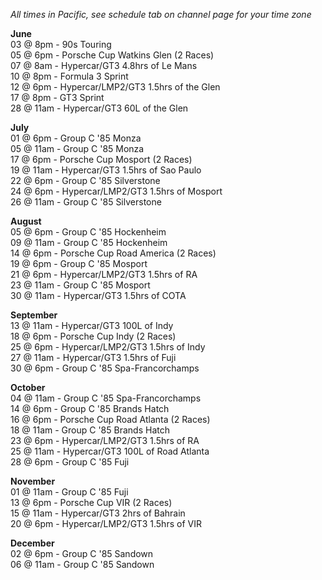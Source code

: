 *All times in Pacific, see schedule tab on channel page for your time zone*

**June**\
03 @ 8pm - 90s Touring\
05 @ 6pm - Porsche Cup Watkins Glen (2 Races)\
07 @ 8am - Hypercar/GT3 4.8hrs of Le Mans\
10 @ 8pm - Formula 3 Sprint\
12 @ 6pm - Hypercar/LMP2/GT3 1.5hrs of the Glen\
17 @ 8pm - GT3 Sprint\
28 @ 11am - Hypercar/GT3 60L of the Glen

**July**\
01 @ 6pm - Group C '85 Monza\
05 @ 11am - Group C '85 Monza\
17 @ 6pm - Porsche Cup Mosport (2 Races)\
19 @ 11am - Hypercar/GT3 1.5hrs of Sao Paulo\
22 @ 6pm - Group C '85 Silverstone\
24 @ 6pm - Hypercar/LMP2/GT3 1.5hrs of Mosport\
26 @ 11am - Group C '85 Silverstone

**August**\
05 @ 6pm - Group C '85 Hockenheim\
09 @ 11am - Group C '85 Hockenheim\
14 @ 6pm - Porsche Cup Road America (2 Races)\
19 @ 6pm - Group C '85 Mosport\
21 @ 6pm - Hypercar/LMP2/GT3 1.5hrs of RA\
23 @ 11am - Group C '85 Mosport\
30 @ 11am - Hypercar/GT3 1.5hrs of COTA

**September**\
13 @ 11am - Hypercar/GT3 100L of Indy\
18 @ 6pm - Porsche Cup Indy (2 Races)\
25 @ 6pm - Hypercar/LMP2/GT3 1.5hrs of Indy\
27 @ 11am - Hypercar/GT3 1.5hrs of Fuji\
30 @ 6pm - Group C '85 Spa-Francorchamps

**October**\
04 @ 11am - Group C '85 Spa-Francorchamps\
14 @ 6pm - Group C '85 Brands Hatch\
16 @ 6pm - Porsche Cup Road Atlanta (2 Races)\
18 @ 11am - Group C '85 Brands Hatch\
23 @ 6pm - Hypercar/LMP2/GT3 1.5hrs of RA\
25 @ 11am - Hypercar/GT3 100L of Road Atlanta\
28 @ 6pm - Group C '85 Fuji

**November**\
01 @ 11am - Group C '85 Fuji\
13 @ 6pm - Porsche Cup VIR (2 Races)\
15 @ 11am - Hypercar/GT3 2hrs of Bahrain\
20 @ 6pm - Hypercar/LMP2/GT3 1.5hrs of VIR

**December**\
02 @ 6pm - Group C '85 Sandown\
06 @ 11am - Group C '85 Sandown
